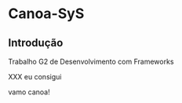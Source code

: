 Canoa-SyS
=======================

Introdução
------------
Trabalho G2 de Desenvolvimento com Frameworks

XXX
eu consigui


vamo canoa!
